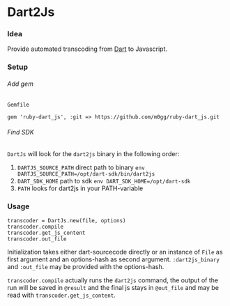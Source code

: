 # Dart2Js

### Idea

Provide automated transcoding from [Dart](https://www.dartlang.org/ 'dartlang.org') to Javascript.

### Setup

###### Add gem

`Gemfile`

    gem 'ruby-dart_js', :git => https://github.com/m0gg/ruby-dart_js.git

###### Find SDK

`DartJs` will look for the `dart2js` binary in the following order:

  1. `DARTJS_SOURCE_PATH`  direct path to binary `env DARTJS_SOURCE_PATH=/opt/dart-sdk/bin/dart2js`
  2. `DART_SDK_HOME`  path to sdk `env DART_SDK_HOME=/opt/dart-sdk`
  3. `PATH`  looks for dart2js in your PATH-variable

### Usage

    transcoder = DartJs.new(file, options)
    transcoder.compile
    transcoder.get_js_content
    transcoder.out_file

Initialization takes either dart-sourcecode directly or an instance of `File` as first argument and
an options-hash as second argument. `:dart2js_binary` and `:out_file` may be provided with the options-hash.

`transcoder.compile` actually runs the `dart2js` command, the output of the run will be saved in `@result` and
the final js stays in `@out_file` and may be read with `transcoder.get_js_content`.

